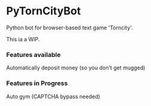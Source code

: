 # PyTornCityBot
Python bot for browser-based text game 'Torncity'.

This ia a WIP. 

### Features available
Automatically deposit money (so you don't get mugged)

### Features in Progress
Auto gym (CAPTCHA bypass needed)
